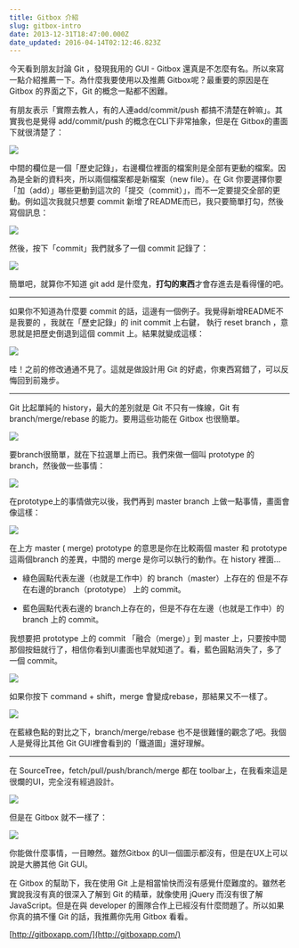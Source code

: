 ```yaml
---
title: Gitbox 介紹
slug: gitbox-intro
date: 2013-12-31T18:47:00.000Z
date_updated: 2016-04-14T02:12:46.823Z
---
```


今天看到朋友討論 Git ，發現我用的 GUI - Gitbox 還真是不怎麼有名。所以來寫一點介紹推薦一下。為什麼我要使用以及推薦 Gitbox呢？最重要的原因是在 Gitbox 的界面之下，Git 的概念一點都不困難。

有朋友表示「實際去教人，有的人連add/commit/push 都搞不清楚在幹嘛」。其實我也是覺得 add/commit/push 的概念在CLI下非常抽象，但是在 Gitbox的畫面下就很清楚了：

![](./2014-01-01/gitbox-1.png)

中間的欄位是一個「歷史記錄」，右邊欄位裡面的檔案則是全部有更動的檔案。因為是全新的資料夾，所以兩個檔案都是新檔案（new file）。在 Git 你要選擇你要「加（add）」哪些更動到這次的「提交（commit）」，而不一定要提交全部的更動。例如這次我就只想要 commit 新增了README而已，我只要簡單打勾，然後寫個訊息：

![](./2014-01-01/gitbox-2.png)

然後，按下「commit」我們就多了一個 commit 記錄了：

![](./2014-01-01/gitbox-3.png)

簡單吧，就算你不知道 git add 是什麼鬼，**打勾的東西**才會存進去是看得懂的吧。

---

如果你不知道為什麼要 commit 的話，這邊有一個例子。我覺得新增README不是我要的 ，我就在「歷史記錄」的 init commit 上右鍵， 執行  reset branch ，意思就是把歷史倒退到這個 commit 上。結果就變成這樣：

![](./2014-01-01/gitbox-4.png)

哇！之前的修改通通不見了。這就是做設計用 Git 的好處，你東西寫錯了，可以反悔回到前幾步。

---

Git 比起單純的 history，最大的差別就是 Git 不只有一條線，Git 有   branch/merge/rebase 的能力。要用這些功能在 Gitbox 也很簡單。

![](./2014-01-01/gitbox-5.png)

要branch很簡單，就在下拉選單上而已。我們來做一個叫 prototype 的 branch，然後做一些事情：

![](./2014-01-01/gitbox-6.png)

在prototype上的事情做完以後，我們再到 master branch 上做一點事情，畫面會像這樣：

![](./2014-01-01/gitbox-7.png)

在上方 master ( merge) prototype 的意思是你在比較兩個 master 和 prototype 這兩個branch 的差異，中間的 merge 是你可以執行的動作。在 history 裡面&hellip;

- 綠色圓點代表左邊（也就是工作中）的 branch（master）上存在的 但是不存在右邊的branch（prototype） 上的 commit。

- 藍色圓點代表右邊的 branch上存在的，但是不存在左邊（也就是工作中）的 branch 上的 commit。

我想要把 prototype 上的 commit 「融合（merge）」到 master 上，只要按中間那個按鈕就行了，相信你看到UI畫面也早就知道了。看，藍色圓點消失了，多了一個 commit。

![](./2014-01-01/gitbox-8.png)

如果你按下 command + shift，merge 會變成rebase，那結果又不一樣了。

![](./2014-01-01/gitbox-9.png)

在藍綠色點的對比之下，branch/merge/rebase 也不是很難懂的觀念了吧。我個人是覺得比其他 Git GUI裡會看到的「鐵道圖」還好理解。

---

在 SourceTree，fetch/pull/push/branch/merge 都在 toolbar上，在我看來這是很爛的UI，完全沒有經過設計。

![](./2014-01-01/gitbox-10.png)

但是在 Gitbox 就不一樣了：

![](./2014-01-01/gitbox-11.png)

你能做什麼事情，一目瞭然。雖然Gitbox 的UI一個圖示都沒有，但是在UX上可以說是大勝其他 Git GUI。

在 Gitbox 的幫助下，我在使用 Git 上是相當愉快而沒有感覺什麼難度的。雖然老實說我沒有真的很深入了解到 Git 的精華，就像使用 jQuery 而沒有很了解 JavaScript。但是在與 developer 的團隊合作上已經沒有什麼問題了。所以如果你真的搞不懂 Git 的話，我推薦你先用 Gitbox 看看。

[http://gitboxapp.com/](http://gitboxapp.com/)
